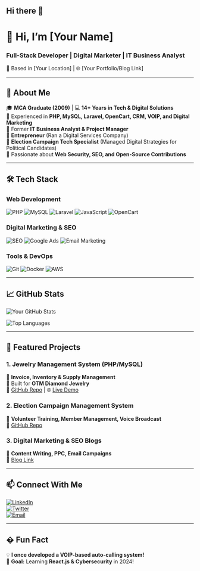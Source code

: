 ## Hi there 👋

<!--
**ambriskaushik/ambriskaushik** is a ✨ _special_ ✨ repository because its `README.md` (this file) appears on your GitHub profile.

Here are some ideas to get you started:

- 🔭 I’m currently working on ...
- 🌱 I’m currently learning ...
- 👯 I’m looking to collaborate on ...
- 🤔 I’m looking for help with ...
- 💬 Ask me about ...
- 📫 How to reach me: ...
- 😄 Pronouns: ...
- ⚡ Fun fact: ...
-->


# 👋 Hi, I’m [Your Name]  
### **Full-Stack Developer | Digital Marketer | IT Business Analyst**  
📍 Based in [Your Location] | 🌐 [Your Portfolio/Blog Link]  

---

## 🚀 **About Me**  
🎓 **MCA Graduate (2009)** | 💻 **14+ Years in Tech & Digital Solutions**  
🔹 Experienced in **PHP, MySQL, Laravel, OpenCart, CRM, VOIP, and Digital Marketing**  
🔹 Former **IT Business Analyst & Project Manager**  
🔹 **Entrepreneur** (Ran a Digital Services Company)  
🔹 **Election Campaign Tech Specialist** (Managed Digital Strategies for Political Candidates)  
🔹 Passionate about **Web Security, SEO, and Open-Source Contributions**  

---

## 🛠 **Tech Stack**  

### **Web Development**  
![PHP](https://img.shields.io/badge/PHP-777BB4?style=for-the-badge&logo=php&logoColor=white)
![MySQL](https://img.shields.io/badge/MySQL-4479A1?style=for-the-badge&logo=mysql&logoColor=white)
![Laravel](https://img.shields.io/badge/Laravel-FF2D20?style=for-the-badge&logo=laravel&logoColor=white)
![JavaScript](https://img.shields.io/badge/JavaScript-F7DF1E?style=for-the-badge&logo=javascript&logoColor=black)
![OpenCart](https://img.shields.io/badge/OpenCart-34AAF2?style=for-the-badge&logo=opencart&logoColor=white)

### **Digital Marketing & SEO**  
![SEO](https://img.shields.io/badge/SEO-0F9D58?style=for-the-badge&logo=google&logoColor=white)
![Google Ads](https://img.shields.io/badge/Google_Ads-4285F4?style=for-the-badge&logo=google-ads&logoColor=white)
![Email Marketing](https://img.shields.io/badge/Email_Marketing-EA4335?style=for-the-badge&logo=gmail&logoColor=white)

### **Tools & DevOps**  
![Git](https://img.shields.io/badge/Git-F05032?style=for-the-badge&logo=git&logoColor=white)
![Docker](https://img.shields.io/badge/Docker-2496ED?style=for-the-badge&logo=docker&logoColor=white)
![AWS](https://img.shields.io/badge/AWS-232F3E?style=for-the-badge&logo=amazon-aws&logoColor=white)

---

## 📈 **GitHub Stats**  
![Your GitHub Stats](https://github-readme-stats.vercel.app/api?username=YourUsername&show_icons=true&theme=radical)  

![Top Languages](https://github-readme-stats.vercel.app/api/top-langs/?username=YourUsername&layout=compact&theme=dark)  

---

## 📂 **Featured Projects**  

### **1. Jewelry Management System (PHP/MySQL)**  
🔹 **Invoice, Inventory & Supply Management**  
🔹 Built for **OTM Diamond Jewelry**  
📌 [GitHub Repo](#) | 🌐 [Live Demo](#)  

### **2. Election Campaign Management System**  
🔹 **Volunteer Training, Member Management, Voice Broadcast**  
📌 [GitHub Repo](#)  

### **3. Digital Marketing & SEO Blogs**  
🔹 **Content Writing, PPC, Email Campaigns**  
📌 [Blog Link](#)  

---

## 📫 **Connect With Me**  
[![LinkedIn](https://img.shields.io/badge/LinkedIn-0077B5?style=for-the-badge&logo=linkedin&logoColor=white)](YourLinkedInLink)  
[![Twitter](https://img.shields.io/badge/Twitter-1DA1F2?style=for-the-badge&logo=twitter&logoColor=white)](YourTwitterLink)  
[![Email](https://img.shields.io/badge/Email-D14836?style=for-the-badge&logo=gmail&logoColor=white)](mailto:youremail@example.com)  

---

## � **Fun Fact**  
💡 **I once developed a VOIP-based auto-calling system!**  
🎯 **Goal:** Learning **React.js & Cybersecurity** in 2024!  

